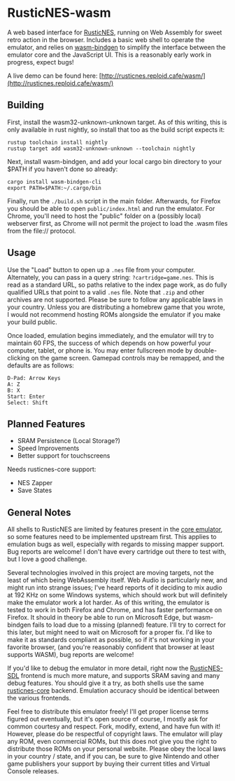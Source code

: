 # RusticNES-wasm

A web based interface for [RusticNES](https://github.com/zeta0134/rusticnes-core), running on Web Assembly for sweet retro action in the browser. Includes a basic web shell to operate the emulator, and relies on [wasm-bindgen](https://github.com/rustwasm/wasm-bindgen) to simplify the interface between the emulator core and the JavaScript UI. This is a reasonably early work in progress, expect bugs!

A live demo can be found here: [http://rusticnes.reploid.cafe/wasm/](http://rusticnes.reploid.cafe/wasm/)

## Building

First, install the wasm32-unknown-unknown target. As of this writing, this is only available in rust nightly, so install that too as the build script expects it:

```
rustup toolchain install nightly
rustup target add wasm32-unknown-unknown --toolchain nightly
```

Next, install wasm-bindgen, and add your local cargo bin directory to your $PATH if you haven't done so already:

```
cargo install wasm-bindgen-cli
export PATH=$PATH:~/.cargo/bin
```

Finally, run the `./build.sh` script in the main folder. Afterwards, for Firefox you should be able to open `public/index.html` and run the emulator. For Chrome, you'll need to host the "public" folder on a (possibly local) webserver first, as Chrome will not permit the project to load the .wasm files from the file:// protocol.

## Usage

Use the "Load" button to open up a `.nes` file from your computer. Alternately, you can pass in a query string: `?cartridge=game.nes`. This is read as a standard URL, so paths relative to the index page work, as do fully qualified URLs that point to a valid `.nes` file. Note that `.zip` and other archives are not supported. Please be sure to follow any applicable laws in your country. Unless you are distributing a homebrew game that you wrote, I would not recommend hosting ROMs alongside the emulator if you make your build public.

Once loaded, emulation begins immediately, and the emulator will try to maintain 60 FPS, the success of which depends on how powerful your computer, tablet, or phone is. You may enter fullscreen mode by double-clicking on the game screen. Gamepad controls may be remapped, and the defaults are as follows:

```
D-Pad: Arrow Keys
A: Z
B: X
Start: Enter
Select: Shift
```

## Planned Features

- SRAM Persistence (Local Storage?)
- Speed Improvements
- Better support for touchscreens

Needs rusticnes-core support:

- NES Zapper
- Save States

## General Notes

All shells to RusticNES are limited by features present in the [core emulator](https://github.com/zeta0134/rusticnes-core), so some features need to be implemented upstream first. This applies to emulation bugs as well, especially with regards to missing mapper support. Bug reports are welcome! I don't have every cartridge out there to test with, but I love a good challenge.

Several technologies involved in this project are moving targets, not the least of which being WebAssembly itself. Web Audio is particularly new, and might run into strange issues; I've heard reports of it deciding to mix audio at 192 KHz on some Windows systems, which should work but will definitely make the emulator work a lot harder. As of this writing, the emulator is tested to work in both Firefox and Chrome, and has faster performance on Firefox. It should in theory be able to run on Microsoft Edge, but wasm-bindgen fails to load due to a missing (planned) feature. I'll try to correct for this later, but might need to wait on Microsoft for a proper fix. I'd like to make it as standards compliant as possible, so if it's not working in your favorite browser, (and you're reasonably confident that browser at least supports WASM), bug reports are welcome!

If you'd like to debug the emulator in more detail, right now the [RusticNES-SDL](https://github.com/zeta0134/rusticnes-sdl) frontend is much more mature, and supports SRAM saving and many debug features. You should give it a try, as both shells use the same [rusticnes-core](https://github.com/zeta0134/rusticnes-core) backend. Emulation accuracy should be identical between the various frontends.

Feel free to distribute this emulator freely! I'll get proper license terms figured out eventually, but it's open source of course, I mostly ask for common courtesy and respect. Fork, modify, extend, and have fun with it! However, please do be respectful of copyright laws. The emulator will play any ROM, even commercial ROMs, but this does not give you the right to distribute those ROMs on your personal website. Please obey the local laws in your country / state, and if you can, be sure to give Nintendo and other game publishers your support by buying their current titles and Virtual Console releases.